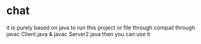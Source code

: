 # chat
it is purely based on java 
to run this project or file through compail through 
javac Client.java
&
javac Server2.java
then you can use it
